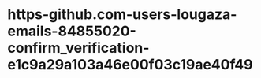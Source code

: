# https-github.com-users-lougaza-emails-84855020-confirm_verification-e1c9a29a103a46e00f03c19ae40f49
